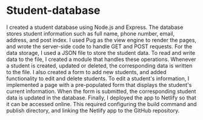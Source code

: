 # Student-database
I created a student database using Node.js and Express. The database stores student information such as full name, phone number, email, address, and post index. I used Pug as the view engine to render the pages, and wrote the server-side code to handle GET and POST requests.
For the data storage, I used a JSON file to store the student data. To read and write data to the file, I created a module that handles these operations. Whenever a student is created, updated or deleted, the corresponding data is written to the file.
I also created a form to add new students, and added functionality to edit and delete students. To edit a student's information, I implemented a page with a pre-populated form that displays the student's current information. When the form is submitted, the corresponding student data is updated in the database.
Finally, I deployed the app to Netlify so that it can be accessed online. This required configuring the build command and publish directory, and linking the Netlify app to the GitHub repository.
